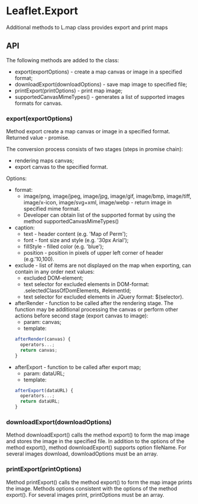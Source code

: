# Leaflet.Export
Additional methods to L.map class provides export and print maps

## API
The following methods are added to the class:
  * export(exportOptions) - create a map canvas or image in a specified format;
  * downloadExport(downloadOptions) - save map image to specified file;
  * printExport(printOptions) - print map image;
  * supportedCanvasMimeTypes() - generates a list of supported images formats for canvas.

### export(exportOptions)
Method export  create a map canvas or image in a specified format.
Returned value - promise.

The conversion process consists of two stages (steps in promise chain):
  * rendering maps canvas;
  * export canvas to the specified format.

Options:
  * format:
    * image/png, image/jpeg, image/jpg, image/gif, image/bmp, image/tiff, image/x-icon, image/svg+xml, image/webp - return image in specified mime format.
    * Developer can obtain list of the supported format  by using the method supportedCanvasMimeTypes()
  * caption:
    * text - header content (e.g. 'Map of Perm');
    * font - font size and style (e.g. '30px Arial');
    * fillStyle - filled color (e.g. 'blue');
    * position - position in pixels of upper left corner of header (e.g.'10,100).
  * exclude - list of items are not displayed on the map when exporting, can contain in any order next values:
    * excluded DOM-element;
    * text selector for excluded elements in DOM-format: .selectedClassOfDomElements, #elementId;
    * text selector for excluded elements in JQuery format: $(selector).
  * afterRender - function to be called after the rendering stage. The function may be additional processing the canvas or perform other actions before second stage (export canvas to image):
    * param: canvas;
    * template:
    ```javascript
    afterRender(canvas) {
      operators...;
      return canvas;
    }
    ```
  * afterExport - function to be called after export map;
    * param: dataURL;
    * template:
    ```javascript
    afterExport(dataURL) {
      operators...;
      return dataURL;
    }
    ```

### downloadExport(downloadOptions)
Method downloadExport() calls the method export() to form the map image and stores the image in the specified file.
In addition to the options of the method export(), method downloadExport() supports option fileName.
For several images download, downloadOptions must be an array.

### printExport(printOptions)
Method printExport() calls the method export() to form the map image prints the image.
Methods options consistent with the options of the method export().
For several images print, printOptions must be an array.
